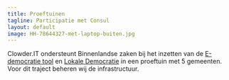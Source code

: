```yaml
---
title: Proeftuinen
tagline: Participatie met Consul
layout: default
image: HH-78644327-met-laptop-buiten.jpg
---
```

Clowder.IT ondersteunt Binnenlandse zaken bij het inzetten van de [E-democratie tool](https://depilotstarter.vng.nl/projecten/e-democratie/e-democratie-tool-consul-oa-voor-participatief-begroten) en [Lokale Democratie](https://digitaledemocratie.eu/) in een proeftuin met 5 gemeenten. Voor dit traject beheren wij de infrastructuur.